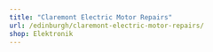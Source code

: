 ```yaml
---
title: "Claremont Electric Motor Repairs"
url: /edinburgh/claremont-electric-motor-repairs/
shop: Elektronik
---
```


